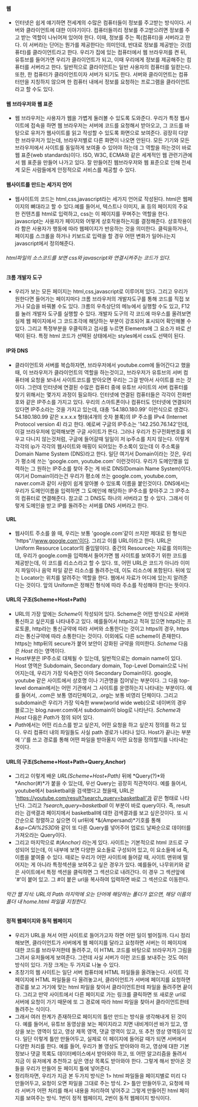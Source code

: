 #### 웹
- 인터넷은 쉽게 얘기하면 전세계의 수많은 컴퓨터들이 정보를 주고받는 방식이다. 서버와 클라이언트에 대한 이야기이다. 컴퓨터들끼리 정보를 주고받으려면 정보를 주고 받는 역할이 나뉘어져 있어야 한다. 이때, 정보를 주는 쪽(컴퓨터)을 서버라고 한다. 이 서버라는 단어는 뭔가를 제공한다는 의미인데, 반대로 정보를 제공받는 것(컴퓨터)를 클라이언트라고 한다. 우리가 집에 있는 컴퓨터에서 웹 브라우저를 켠 뒤, 유튜브를 들어가면 우리가 클라이언트가 되고, 이때 우리에게 정보를 제공해주는 컴퓨터를 서버라고 한다. 일반적으로 클라이언트는 일반 사용자의 컴퓨터를 일컫는다. 또한, 한 컴퓨터가 클라이언트이자 서버가 되기도 한다. 서버와 클라이언트는 컴퓨터만을 지칭하지 않으며 한 컴퓨터 내에서 정보를 요청하는 프로그램을 클라이언트라고 할 수도 있다.

#### 웹 브라우저와 웹 표준
- 웹 브라우저는 사용자가 웹을 가볍게 둘러볼 수 있도록 도와준다. 우리가 특정 웹사이트에 접속을 하면 웹 브라우저는 서버에 코드를 요청해서 받아오고, 그 코드를 바탕으로 유저가 웹사이트를 읽고 작성할 수 있도록 화면으로 보여준다. 굉장히 다양한 브라우저가 있는데, 브라우저별로 다른 화면이 나오면 안된다. 모든 기기와 모든 브라우저에서 사이트를 동일하게 보여줄 수 있어야 하는데 그 역할을 하는것이 바로 웹 표준(web standards)이다. ISO, W3C, ECMA와 같은 세계적인 웹 관련기관에서 웹 표준을 만들어 나가고 있다. 잘 만들어진 웹브라우저와 웹 표준으로 인해 전세계 모든 사람들에게 안정적으로 서비스를 제공할 수 있다. 

#### 웹사이트를 만드는 세가지 언어
- 웹사이트의 코드는 html,css,javascript라는 세가지 언어로 작성된다. html은 웹페이지의 뼈대라고 할 수 있다.예를 들어서, 텍스트나 이미지, 표 등의 페이지의 주요한 컨텐츠를 html로 입력하고, css는 이 페이지를 꾸며주는 역할을 한다. javascript는 사용자가 페이지와 어떻게 상호작용하는지를 결정해준다. 상호작용이라 함은 사용자가 행동에 따라 웹페이지가 반응하는 것을 의미한다. 클릭을하거나, 페이지를 스크롤을 하거나 키보드로 입력을 할 경우 어떤 변화가 일어나는지 javascript에서 정의해준다.
###### html파일의 소스코드를 보면 css와 javascript와 연결시켜주는 코드가 있다.

#### 크롬 개발자 도구
- 우리가 보는 모든 페이지는 html,css,javascript로 이루어져 있다. 그리고 우리가 원한다면 들어가는 페이지마다 크롬 브라우저의 개발자도구를 통해 코드를 직접 보거나 모습을 바꿔볼 수도 있다. 크롬의 우측상단의 메뉴에서 실행할 수도 있고, F12를 눌러 개발자 도구를 실행할 수 있다. 개발자 도구의 각 코드에 마우스를 올려보면 실제 웹 페이지에서 그 코드조각에 해당하는 부분이 강조되어 표시되어 확인해볼 수 있다. 그리고 특정부분을 우클릭하고 검사를 누르면 Elements에 그 요소가 바로 선택이 된다. 특정 html 코드가 선택된 상태에서는 styles에서 css도 선택이 된다. 

#### IP와 DNS
- 클라이언트와 서버를 복습하자면, 브라우저에서 youtube.com에 들어간다고 했을때, 이 브라우저가 클라이언트의 역할을 하는것이고, 브라우저가 유튜브의 서버 컴퓨터에 요청을 보내서 사이트코드를 받아오면 우리는 그걸 받아서 사이트를 쓰는 것이다. 그런데 인터넷에 연결된 수많은 컴퓨터 중에 유튜브 사이트의 서버 컴퓨터를 찾기 위해서는 몇가지 과정이 필요하다. 인터넷에 연결된 컴퓨터들은 각각이 전화번호와 같은 IP주소를 가지고 있다. 우리의 스마트폰이나 컴퓨터도 인터넷에 연결되어 있다면 IP주소라는 것을 가지고 있는데, 대충 '54.180.180.99' 이런식으로 생겼다. 54.180.180.99 같은 x.x.x.x 형태(4개의 숫자 블록)의 IP 주소를 IPv4 (Internet Protocol version 4) 라고 한다. 예로써 구글의 IP주소는 '142.250.76.142'인데, 이걸 브라우저에 입력해보면 구글 사이트가 뜬다. 그러나 우리가 친구전화번호를 외우고 다니지 않는것처럼, 구글에 들어갈때 일일이 저 ip주소를 치지 않는다. 이렇게 각각의 ip가 각각의 웹사이트와 매핑이 되어있는 주소록이 있는데 이 주소록을 Domain Name System (DNS)라고 한다. 일단 여기서 Domain이라는 것은, 우리가 평소에 쓰는 'google.com, youtube.com' 이런것이다. 우리가 도메인명을 입력하는 그 원하는 IP주소를 찾아 주는 게 바로 DNS(Domain Name System)이다. 여기서 Domain이라는건 우리가 평소에 쓰는 google.com, youtube.com, naver.com과 같이 사람이 쉽게 알아볼 수 있또록 이름을 붙인것이다. DNS에서는 우리가 도메인이름을 입력하면 그 도메인에 해당하는 IP주소를 찾아주고 그 IP주소의 컴퓨터로 연결해준다. 참고로 그 DNS도 하나의 서버라고 할 수 있다. 그래서 이렇게 도메인을 받고 IP를 돌려주는 서버를 DNS 서버라고 한다.

#### URL
- 웹사이트 주소를 쓸 때, 우리는 보통 'google.com'같이 쓰지만 제대로 된 형식은 'https"//www.google.com'이다. 그리고 이를 URL이라고 한다. URL은 Uniform Resource Locator의 줄임말이다. 중간의 Resource는 자료를 의미하는데, 우리가 google.com을 입력해서 들어가면 웹 사이트를 보여주기 위한 코드를 제공받는데, 이 코드를 리소스라고 할 수 있다. 또, 어떤 URL은 코드가 아니라 이미지 파일이나 음악 파일 같은 리소스를 돌려주는데, 이도 리소스에 포함된다. 뒤에 있는 Locator는 위치를 알려주는 역할을 한다. 웹에서 자료가 어디에 있는지 알려준다는 것이다. 앞의 Uniform은 정해진 형식에 따라 주소를 작성해야 한다는 뜻이다. 

#### URL의 구조(Scheme+Host+Path)
- URL의 가장 앞에는 *Scheme*이 작성되어 있다. Scheme은 어떤 방식으로 서버와 통신하고 싶은지를 나타내주고 있다. 예를들어서 http라고 적혀 있으면 http라는 프로토콜, http라는 통신규약에 따라 서버와 소통한다는 것이고 https의 경우, https라는 통신규약에 따라 소통한다는 것이다. 이외에도 다른 scheme이 존재한다. https는 http뒤의 secure가 붙어 보안이 강화된 규약을 의미한다. *Scheme* 다음은 *Host* 라는 영역이다. 
- Host부분은 IP주소로 대체될 수 있는데, 일반적으로는 domain name이 있다. Host 영역은 Subdomain, Secondary domain, Top-Level Domain으로 나뉘어지는데, 우리가 가장 익숙한건 아마 Secondary Domain이다. google, youtube 같은 사이트에서 상호명 이나 기관명을 집어넣는 부분이다. 그 다음 top-level domain에서는 어떤 기관에서 그 사이트를 운영하는지 나타내는 부분이다. 예를 들어서, .com은 보통 영리단체이고, .org는 보통 비영리 단체이다. 그리고 subdomain은 우리가 가장 익숙한 www(world wide web)으로 네이버의 경우 블로그는 blog.naver.com에서 subdomain이 blog로 나타난다. *Scheme*과 *Host* 다음은 *Path*가 정의 되어 있다. 
- *Path*에서는 어떤 리소스를 받고 싶은지, 어떤 요청을 하고 싶은지 정의를 하고 있다. 우리 컴퓨터 내의 파일들도 사실 path 경로가 나타나 있다. Host가 끝나는 부분에 '/'를 쓰고 경로를 통해 어떤 파일을 받아올지 어떤 요청을 정의할지를 나타내는 것이다. 

#### URL의 구조(Scheme+Host+Path+Query,Anchor)
- 그리고 이렇게 배운 *URL(Scheme+Host+Path)* 뒤에 *Query(?)*와 *Anchor(#)*가 붙을 수 있는데, 우선 Query는 굉장히 직관적이다. 예를 들어서, youtube에서 basketball을 검색했다고 쳤을때, URL은 'https://youtube.com/result?search_query=basketball'과 같은 형태로 나타난다. 그리고 *?search_query=basketball* 이 부분이 바로 query이다. 즉, result라는 검색결과 페이지에서 basketball에 대한 검색결과를 보고 싶은것이다. 또 시간순으로 정렬하고 싶으면 이 url뒤에 *&(Ampersand)*기호를 통해 *&sp=CAI%253D*와 같이 또 다른 Query를 넣어주어 업로드 날짜순으로 데이터를 가져오라는 Query이다.
- 그리고 마지막으로 *#(Anchor)* 라는게 있다. 사이트는 기본적으로 html 코드로 구성되어 있는데, 이 내부에 보면 다양한 요소들로 구성되어 있고, 이 요소들에 id 즉, 이름을 붙여줄 수 있다. 때로는 우리가 어떤 사이트에 들어갈 때, 사이트 맨위에 떨어지는 게 아니라 특정섹션을 보여주고 싶은 경우가 있다. 예를들어, 나무위키와 같은 사이트에서 특정 섹션을 클릭하면 그 섹션으로 내려간다. 이 경우 그 섹션앞에 '#'이 붙어 있고. 그 #이 붙은 url을 복사하여 입력하면 바로 그 섹션으로 이동한다.

###### 막간 웹 지식: URL의 Path 마지막에 오는 단어에 해당하는 폴더가 없으면, 해당 이름의 폴더 내 home.html 파일을 지칭한다.

#### 정적 웹페이지와 동적 웹페이지
- 우리가 URL을 쳐서 어떤 사이트로 들어가고자 하면 어떤 일이 벌어질까. 다시 정리해보면, 클라이언트가 서버에게 웹 페이지를 달라고 요청하면 서버는 이 페이지에 대한 코드를 브라우저한테 돌려주고, 이 HTML 코드를 바탕으로 브라우저가 그림을 그려서 유저들에게 보여준다. 그런데 사실 서버가 이런 코드를 보내주는 것도 여러 방식이 있다. 가장 크게는 두 가지로 나눌 수 있다. 
- 초창기의 웹 사이트는 일단 서버 컴퓨터에 HTML 파일들을 올려놓는다. 사이트 각 페이지에 HTML 파일들을 다 올려놓고서, 클라이언트가 서버에 페이지를 요청하면 경로를 보고 거기에 맞는 html 파일을 찾아서 클라이언트한테 파일을 돌려주면 끝이다. 그리고 만약 사이트에서 다른 페이지로 가는 링크를 클릭하면 또 새로운 url로 서버에 요청이 가기 때문에 또 그 경로에 따라 html 파일을 찾아서 클라이언트한테 돌려주는 식이다.
- 그래서 여러 한계가 존재하므로 페이지의 틀만 만드는 방식을 생각해내게 된 것이다. 예를 들어서, 유튜브 동영상을 보는 페이지라고 치면 내비게이션 바가 있고, 영상을 보는 영역이 있고, 영상 제목 영역, 댓글 영역이 있고, 또 추천 영상 영역등이 있다. 일단 이렇게 틀만 만들어두고, 실제로 이 페이지에 들어갈 때가 되면 서버에서 다양한 처리를 한다. 예를 들어, 우리가 볼 영상도 받아와야 하고, 영상에 대한 기본정보나 댓글 목록도 데이터베이스에서 받아와야 하고, 또 어떤 알고리즘을 돌려서 지금 이 유저에게 추천하고 싶은 영상 목록도 받아와야 한다. 그렇게 해서 받아온 것들을 우리가 만들어 둔 페이지 틀에 넣어준다.
- 정리하자면, 우리가 지금 본 두가지 방식은 1> html 파일들을 페이지별로 미리 다 만들어두고, 요청이 오면 파일을 그대로 주는 방식. 2> 틀만 만들어두고, 요청에 따라 서버가 어떤 처리를 해서 내용을 처리하여 넣어주고 그렇게 만들어진 html 페이지를 보여주는 방식. 1번이 정적 웹페이지, 2번이 동적 웹페이지 방식이다.